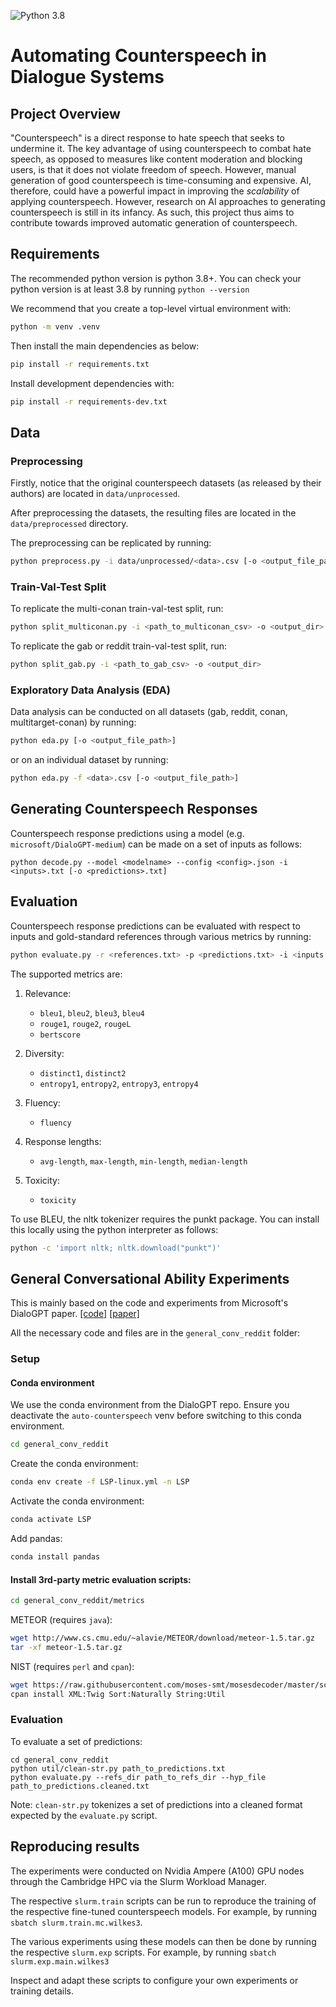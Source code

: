 ![Python 3.8](https://img.shields.io/badge/python-3.8-green.svg)
# Automating Counterspeech in Dialogue Systems

## Project Overview

"Counterspeech" is a direct response to hate speech that seeks to undermine it. The key advantage of using counterspeech to combat hate speech, as opposed to measures like content moderation and blocking users, is that it does not violate freedom of speech. However, manual generation of good counterspeech is time-consuming and expensive. AI, therefore, could have a powerful impact in improving the *scalability* of applying counterspeech. However, research on AI approaches to generating counterspeech is still in its infancy. As such, this project thus aims to contribute towards improved automatic generation of counterspeech.

## Requirements

The recommended python version is python 3.8+. You can check your python version is at least 3.8 by running `python --version`

We recommend that you create a top-level virtual environment with:

```bash
python -m venv .venv
```

Then install the main dependencies as below:

```bash
pip install -r requirements.txt
```

Install development dependencies with:

```bash
pip install -r requirements-dev.txt
```

## Data

### Preprocessing

Firstly, notice that the original counterspeech datasets (as released by their authors) are located in `data/unprocessed`.

After preprocessing the datasets, the resulting files are located in the `data/preprocessed` directory.

The preprocessing can be replicated by running:

```bash
python preprocess.py -i data/unprocessed/<data>.csv [-o <output_file_path>]
```

### Train-Val-Test Split

To replicate the multi-conan train-val-test split, run:

```bash
python split_multiconan.py -i <path_to_multiconan_csv> -o <output_dir>
```

To replicate the gab or reddit train-val-test split, run:
```bash
python split_gab.py -i <path_to_gab_csv> -o <output_dir>
```

### Exploratory Data Analysis (EDA)

Data analysis can be conducted on all datasets (gab, reddit, conan, multitarget-conan) by running:

```bash
python eda.py [-o <output_file_path>]
```

or on an individual dataset by running:

```bash
python eda.py -f <data>.csv [-o <output_file_path>]
```

## Generating Counterspeech Responses

Counterspeech response predictions using a model (e.g. `microsoft/DialoGPT-medium`) can be made on a set of inputs as follows:

```
python decode.py --model <modelname> --config <config>.json -i <inputs>.txt [-o <predictions>.txt]
```

## Evaluation

Counterspeech response predictions can be evaluated with respect to inputs and gold-standard references through various metrics by running:

```bash
python evaluate.py -r <references.txt> -p <predictions.txt> -i <inputs.txt> [-m <metrics>] [-v --verbose]
```

The supported metrics are:

1. Relevance:

    * `bleu1`, `bleu2`, `bleu3`, `bleu4`
    * `rouge1`, `rouge2`, `rougeL`
    * `bertscore`

2. Diversity:

    * `distinct1`, `distinct2`
    * `entropy1`, `entropy2`, `entropy3`, `entropy4`

3. Fluency:

    * `fluency`

4. Response lengths:

    * `avg-length`, `max-length`, `min-length`, `median-length`

5. Toxicity:

    * `toxicity`

To use BLEU, the nltk tokenizer requires the punkt package. You can install this locally using the python interpreter as follows:

```bash
python -c 'import nltk; nltk.download("punkt")'
```

## General Conversational Ability Experiments

This is mainly based on the code and experiments from Microsoft's DialoGPT paper. [[code]](https://github.com/microsoft/DialoGPT) [[paper]](https://arxiv.org/abs/1911.00536)

All the necessary code and files are in the `general_conv_reddit` folder:

### Setup

#### Conda environment

We use the conda environment from the DialoGPT repo. Ensure you deactivate the `auto-counterspeech` venv before switching to this conda environment.

```bash
cd general_conv_reddit
```

Create the conda environment:

```bash
conda env create -f LSP-linux.yml -n LSP
```

Activate the conda environment:
```bash
conda activate LSP
```

Add pandas:
```bash
conda install pandas
```

#### Install 3rd-party metric evaluation scripts:

```bash
cd general_conv_reddit/metrics
```

METEOR (requires `java`):
```bash
wget http://www.cs.cmu.edu/~alavie/METEOR/download/meteor-1.5.tar.gz
tar -xf meteor-1.5.tar.gz
```

NIST (requires `perl` and `cpan`):
```bash
wget https://raw.githubusercontent.com/moses-smt/mosesdecoder/master/scripts/generic/mteval-v14.pl
cpan install XML:Twig Sort:Naturally String:Util
```

### Evaluation

To evaluate a set of predictions:

```
cd general_conv_reddit
python util/clean-str.py path_to_predictions.txt
python evaluate.py --refs_dir path_to_refs_dir --hyp_file path_to_predictions.cleaned.txt
```

Note: `clean-str.py` tokenizes a set of predictions into a cleaned format expected by the `evaluate.py` script.

## Reproducing results

The experiments were conducted on Nvidia Ampere (A100) GPU nodes through the Cambridge HPC via the Slurm Workload Manager.

The respective `slurm.train` scripts can be run to reproduce the training of the respective fine-tuned counterspeech models. For example, by running `sbatch slurm.train.mc.wilkes3`.

The various experiments using these models can then be done by running the respective `slurm.exp` scripts. For example, by running `sbatch slurm.exp.main.wilkes3`

Inspect and adapt these scripts to configure your own experiments or training details.
